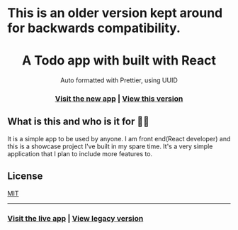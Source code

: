 # This is an older version kept around for backwards compatibility.

<h1 align="center">A Todo app with built with React</h1>

<div align="center">Auto formatted with Prettier, using UUID</div>

<h3 align="center">
  <a href="https://https://gracious-jackson-c3ea90.netlify.app//">Visit the new app</a> |
  <a href="https://p1-todo.netlify.app">View this version</a>
</h3>

## What is this and who is it for 🤷‍♀️

It is a simple app to be used by anyone. I am front end(React developer) and this is a showcase project I've built in my spare time. It's a very simple application that I plan to include more features to.

## License

[MIT](https://opensource.org/licenses/MIT)

<hr>

<h3>
  <a href="https://https://gracious-jackson-c3ea90.netlify.app//">Visit the live app</a> |
  <a href="https://p1-todo.netlify.app">View legacy version</a>
</h3>
